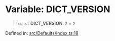 # Variable: DICT\_VERSION

> `const` **DICT\_VERSION**: `2` = `2`

Defined in: [src/Defaults/index.ts:18](https://github.com/Fokusdotid/Baileys/blob/eb819228f591f9a29a091aefc3a8c91a38d77089/src/Defaults/index.ts#L18)
